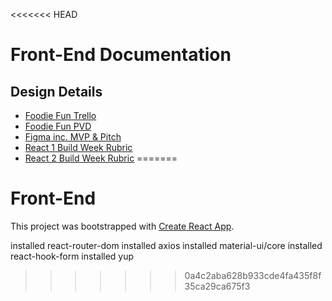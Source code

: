 <<<<<<< HEAD
# Front-End Documentation

## Design Details
- [Foodie Fun Trello](https://trello.com/b/rHE7FNzJ/foodiefun)
- [Foodie Fun PVD](https://www.notion.so/PVD-Foodie-Fun-2-7e0829ebab294ed6bc92174202bb82d7)
- [Figma inc. MVP & Pitch](https://www.figma.com/file/A7hFua2tl6OmWGl5XzHyWi/FoodieFun-Devs?node-id=70%3A0)
- [React 1 Build Week Rubric](https://www.notion.so/Web-Unit-2-b9f9c21279964ea4b923ca6252f15421)
- [React 2 Build Week Rubric](https://www.notion.so/Web-Unit-3-49465ea3a66440c89b593452e60ba8f8)
=======
# Front-End

This project was bootstrapped with [Create React App](https://github.com/facebook/create-react-app).

installed react-router-dom
installed axios
installed material-ui/core
installed react-hook-form
installed yup
>>>>>>> 0a4c2aba628b933cde4fa435f8f35ca29ca675f3
